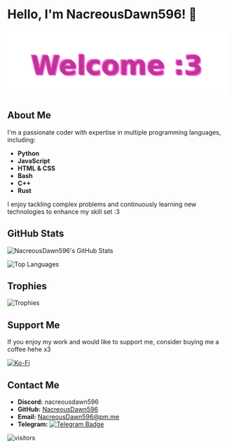 # Hello, I'm NacreousDawn596! 👋

![Welcome :3](./welcome.gif)

## About Me

I'm a passionate coder with expertise in multiple programming languages, including:

- **Python**
- **JavaScript**
- **HTML & CSS**
- **Bash**
- **C++**
- **Rust**

I enjoy tackling complex problems and continuously learning new technologies to enhance my skill set :3

## GitHub Stats

![NacreousDawn596's GitHub Stats](https://github-readme-stats.vercel.app/api?username=NacreousDawn596&show_icons=true&title_color=f78ba5&icon_color=ffb3d9&text_color=ffffff&bg_color=2a0038&border_color=00000000)

![Top Languages](https://github-readme-stats.vercel.app/api/top-langs/?username=NacreousDawn596&layout=compact&title_color=f78ba5&text_color=ffffff&bg_color=2a0038&border_color=00000000)

## Trophies

![Trophies](https://github-profile-trophy.vercel.app/?username=NacreousDawn596&column=3&margin-w=15&margin-h=10&no-frame=true&theme=rose_pine)

## Support Me

If you enjoy my work and would like to support me, consider buying me a coffee hehe x3

[![Ko-Fi](https://cdn.ko-fi.com/cdn/kofi1.png?v=2)](https://ko-fi.com/nacreousdawn596)

## Contact Me

- **Discord:** nacreousdawn596
- **GitHub:** [NacreousDawn596](https://github.com/NacreousDawn596/)
- **Email:** [NacreousDawn596@pm.me](mailto:NacreousDawn596@pm.me)
- **Telegram:** [![Telegram Badge](https://img.shields.io/badge/-TELEGRAM-blue?logo=telegram&labelColor=3b3b3b&color=white)](https://telegram.me/NacreousDawn596)

![visitors](https://visitor-badge.glitch.me/badge?page_id=page.id&left_color=green&right_color=red)
